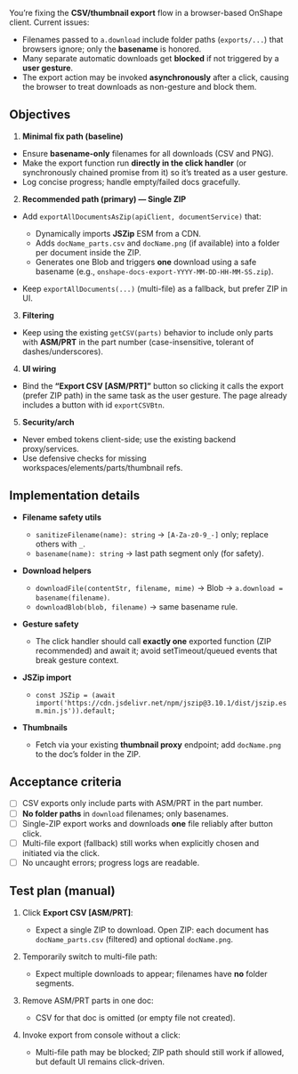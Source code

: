 You’re fixing the **CSV/thumbnail export** flow in a browser-based OnShape client. Current issues:

- Filenames passed to `a.download` include folder paths (`exports/...`) that browsers ignore; only the **basename** is honored.
- Many separate automatic downloads get **blocked** if not triggered by a **user gesture**.
- The export action may be invoked **asynchronously** after a click, causing the browser to treat downloads as non-gesture and block them.

## Objectives

1. **Minimal fix path (baseline)**

- Ensure **basename-only** filenames for all downloads (CSV and PNG).
- Make the export function run **directly in the click handler** (or synchronously chained promise from it) so it’s treated as a user gesture.
- Log concise progress; handle empty/failed docs gracefully.

2. **Recommended path (primary) — Single ZIP**

- Add `exportAllDocumentsAsZip(apiClient, documentService)` that:

  - Dynamically imports **JSZip** ESM from a CDN.
  - Adds `docName_parts.csv` and `docName.png` (if available) into a folder per document inside the ZIP.
  - Generates one Blob and triggers **one** download using a safe basename (e.g., `onshape-docs-export-YYYY-MM-DD-HH-MM-SS.zip`).

- Keep `exportAllDocuments(...)` (multi-file) as a fallback, but prefer ZIP in UI.

3. **Filtering**

- Keep using the existing `getCSV(parts)` behavior to include only parts with **ASM/PRT** in the part number (case-insensitive, tolerant of dashes/underscores).

4. **UI wiring**

- Bind the **“Export CSV [ASM/PRT]”** button so clicking it calls the export (prefer ZIP path) in the same task as the user gesture. The page already includes a button with id `exportCSVBtn`.

5. **Security/arch**

- Never embed tokens client-side; use the existing backend proxy/services.
- Use defensive checks for missing workspaces/elements/parts/thumbnail refs.

## Implementation details

- **Filename safety utils**

  - `sanitizeFilename(name): string` → `[A-Za-z0-9_-]` only; replace others with `_`.
  - `basename(name): string` → last path segment only (for safety).

- **Download helpers**

  - `downloadFile(contentStr, filename, mime)` → Blob → `a.download = basename(filename)`.
  - `downloadBlob(blob, filename)` → same basename rule.

- **Gesture safety**

  - The click handler should call **exactly one** exported function (ZIP recommended) and await it; avoid setTimeout/queued events that break gesture context.

- **JSZip import**

  - `const JSZip = (await import('https://cdn.jsdelivr.net/npm/jszip@3.10.1/dist/jszip.esm.min.js')).default;`

- **Thumbnails**

  - Fetch via your existing **thumbnail proxy** endpoint; add `docName.png` to the doc’s folder in the ZIP.

## Acceptance criteria

- [ ] CSV exports only include parts with ASM/PRT in the part number.
- [ ] **No folder paths** in `download` filenames; only basenames.
- [ ] Single-ZIP export works and downloads **one** file reliably after button click.
- [ ] Multi-file export (fallback) still works when explicitly chosen and initiated via the click.
- [ ] No uncaught errors; progress logs are readable.

## Test plan (manual)

1. Click **Export CSV [ASM/PRT]**:

   - Expect a single ZIP to download. Open ZIP: each document has `docName_parts.csv` (filtered) and optional `docName.png`.

2. Temporarily switch to multi-file path:

   - Expect multiple downloads to appear; filenames have **no** folder segments.

3. Remove ASM/PRT parts in one doc:

   - CSV for that doc is omitted (or empty file not created).

4. Invoke export from console without a click:

   - Multi-file path may be blocked; ZIP path should still work if allowed, but default UI remains click-driven.
